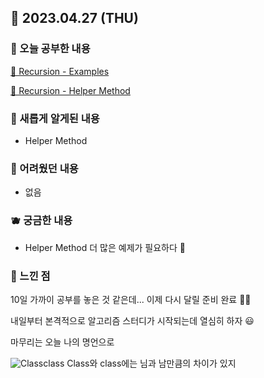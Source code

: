 ## 🍰 2023.04.27 (THU)

### 🍑 오늘 공부한 내용

[🍋 Recursion - Examples](https://github.com/merryfraise/TIL/blob/main/Algorithm/Recursion%20-%20Examples.md)

[🍋 Recursion - Helper Method](https://github.com/merryfraise/TIL/blob/main/Algorithm/Recursion%20-%20Helper%20Method.md)

### 🍓 새롭게 알게된 내용

-   Helper Method

### 🍒 어려웠던 내용

-   없음

### 🫐 궁금한 내용

-   Helper Method 더 많은 예제가 필요하다 🥺

### 🐰 느낀 점

10일 가까이 공부를 놓은 것 같은데... 이제 다시 달릴 준비 완료 💪🏻

내일부터 본격적으로 알고리즘 스터디가 시작되는데 열심히 하자 😃

마무리는 오늘 나의 명언으로

![Classclass](https://img1.daumcdn.net/thumb/R1280x0/?scode=mtistory2&fname=https%3A%2F%2Fblog.kakaocdn.net%2Fdn%2Fc6LbtG%2Fbtsc0r5zYcG%2FgLhDftfU7x86NKJauiha5k%2Fimg.jpg)
Class와 class에는 님과 남만큼의 차이가 있지
